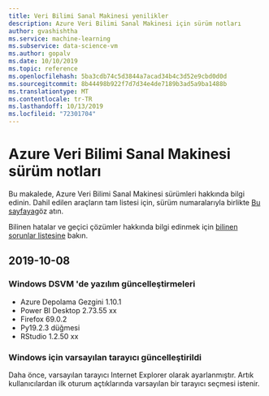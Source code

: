 ```yaml
---
title: Veri Bilimi Sanal Makinesi yenilikler
description: Azure Veri Bilimi Sanal Makinesi için sürüm notları
author: gvashishtha
ms.service: machine-learning
ms.subservice: data-science-vm
ms.author: gopalv
ms.date: 10/10/2019
ms.topic: reference
ms.openlocfilehash: 5ba3cdb74c5d3844a7acad34b4c3d52e9cbd0d0d
ms.sourcegitcommit: 8b44498b922f7d7d34e4de7189b3ad5a9ba1488b
ms.translationtype: MT
ms.contentlocale: tr-TR
ms.lasthandoff: 10/13/2019
ms.locfileid: "72301704"
---
```

# <a name="azure-data-science-virtual-machine-release-notes"></a>Azure Veri Bilimi Sanal Makinesi sürüm notları

Bu makalede, Azure Veri Bilimi Sanal Makinesi sürümleri hakkında bilgi edinin. Dahil edilen araçların tam listesi için, sürüm numaralarıyla birlikte [Bu sayfaya](./tools-included.md)göz atın.

Bilinen hatalar ve geçici çözümler hakkında bilgi edinmek için [bilinen sorunlar listesine](reference-known-issues.md) bakın.

## <a name="2019-10-08"></a>2019-10-08

### <a name="updates-to-software-on-the-windows-dsvm"></a>Windows DSVM 'de yazılım güncelleştirmeleri

- Azure Depolama Gezgini 1.10.1
- Power BI Desktop 2.73.55 xx
- Firefox 69.0.2
- Py19.2.3 düğmesi
- RStudio 1.2.50 xx

### <a name="default-browser-for-windows-updated"></a>Windows için varsayılan tarayıcı güncelleştirildi

Daha önce, varsayılan tarayıcı Internet Explorer olarak ayarlanmıştır. Artık kullanıcılardan ilk oturum açtıklarında varsayılan bir tarayıcı seçmesi istenir.

